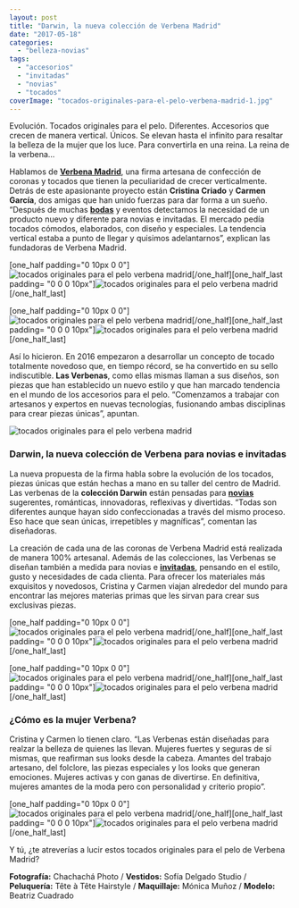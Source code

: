 ```yaml
---
layout: post
title: "Darwin, la nueva colección de Verbena Madrid"
date: "2017-05-18"
categories: 
  - "belleza-novias"
tags: 
  - "accesorios"
  - "invitadas"
  - "novias"
  - "tocados"
coverImage: "tocados-originales-para-el-pelo-verbena-madrid-1.jpg"
---
```


Evolución. Tocados originales para el pelo. Diferentes. Accesorios que crecen de manera vertical. Únicos. Se elevan hasta el infinito para resaltar la belleza de la mujer que los luce. Para convertirla en una reina. La reina de la verbena...

Hablamos de **[Verbena Madrid](http://verbenamadrid.com/)**, una firma artesana de confección de coronas y tocados que tienen la peculiaridad de crecer verticalmente. Detrás de este apasionante proyecto están **Cristina Criado** y **Carmen García**, dos amigas que han unido fuerzas para dar forma a un sueño. “Después de muchas [**bodas**](https://petitpleasures.com/bodas-que-inspiran/) y eventos detectamos la necesidad de un producto nuevo y diferente para novias e invitadas. El mercado pedía tocados cómodos, elaborados, con diseño y especiales. La tendencia vertical estaba a punto de llegar y quisimos adelantarnos”, explican las fundadoras de Verbena Madrid.

\[one\_half padding="0 10px 0 0"\]![tocados originales para el pelo verbena madrid](/images/tocados-originales-para-el-pelo-verbena-madrid-2.jpg)\[/one\_half\]\[one\_half\_last padding= "0 0 0 10px"\]![tocados originales para el pelo verbena madrid](/images/tocados-originales-para-el-pelo-verbena-madrid-3.jpg)\[/one\_half\_last\]

\[one\_half padding="0 10px 0 0"\]![tocados originales para el pelo verbena madrid](/images/tocados-originales-para-el-pelo-verbena-madrid-4.jpg)\[/one\_half\]\[one\_half\_last padding= "0 0 0 10px"\]![tocados originales para el pelo verbena madrid](/images/tocados-originales-para-el-pelo-verbena-madrid-5.jpg)\[/one\_half\_last\]

Así lo hicieron. En 2016 empezaron a desarrollar un concepto de tocado totalmente novedoso que, en tiempo récord, se ha convertido en su sello indiscutible. **Las Verbenas**, como ellas mismas llaman a sus diseños, son piezas que han establecido un nuevo estilo y que han marcado tendencia en el mundo de los accesorios para el pelo. “Comenzamos a trabajar con artesanos y expertos en nuevas tecnologías, fusionando ambas disciplinas para crear piezas únicas”, apuntan.

![tocados originales para el pelo verbena madrid](/images/tocados-originales-para-el-pelo-verbena-madrid-6.jpg)

### Darwin, la nueva colección de Verbena para novias e invitadas

La nueva propuesta de la firma habla sobre la evolución de los tocados, piezas únicas que están hechas a mano en su taller del centro de Madrid. Las verbenas de la **colección Darwin** están pensadas para [**novias**](https://petitpleasures.com/atelier-couture-2017-vestidos-de-novia/) sugerentes, románticas, innovadoras, reflexivas y divertidas. “Todas son diferentes aunque hayan sido confeccionadas a través del mismo proceso. Eso hace que sean únicas, irrepetibles y magníficas”, comentan las diseñadoras.

La creación de cada una de las coronas de Verbena Madrid está realizada de manera 100% artesanal. Además de las colecciones, las Verbenas se diseñan también a medida para novias e [**invitadas**](https://petitpleasures.com/invitada-de-boda-perfecta-trucos/), pensando en el estilo, gusto y necesidades de cada clienta. Para ofrecer los materiales más exquisitos y novedosos, Cristina y Carmen viajan alrededor del mundo para encontrar las mejores materias primas que les sirvan para crear sus exclusivas piezas.

\[one\_half padding="0 10px 0 0"\]![tocados originales para el pelo verbena madrid](/images/tocados-originales-para-el-pelo-verbena-madrid-7.jpg)\[/one\_half\]\[one\_half\_last padding= "0 0 0 10px"\]![tocados originales para el pelo verbena madrid](/images/tocados-originales-para-el-pelo-verbena-madrid-8.jpg)\[/one\_half\_last\]

\[one\_half padding="0 10px 0 0"\]![tocados originales para el pelo verbena madrid](/images/tocados-originales-para-el-pelo-verbena-madrid-9.jpg)\[/one\_half\]\[one\_half\_last padding= "0 0 0 10px"\]![tocados originales para el pelo verbena madrid](/images/tocados-originales-para-el-pelo-verbena-madrid-10.jpg)\[/one\_half\_last\]

### ¿Cómo es la mujer Verbena?

Cristina y Carmen lo tienen claro. “Las Verbenas están diseñadas para realzar la belleza de quienes las llevan. Mujeres fuertes y seguras de sí mismas, que reafirman sus looks desde la cabeza. Amantes del trabajo artesano, del folclore, las piezas especiales y los looks que generan emociones. Mujeres activas y con ganas de divertirse. En definitiva, mujeres amantes de la moda pero con personalidad y criterio propio”.

\[one\_half padding="0 10px 0 0"\]![tocados originales para el pelo verbena madrid](/images/tocados-originales-para-el-pelo-verbena-madrid-11.jpg)\[/one\_half\]\[one\_half\_last padding= "0 0 0 10px"\]![tocados originales para el pelo verbena madrid](/images/tocados-originales-para-el-pelo-verbena-madrid-12.jpg)\[/one\_half\_last\]

Y tú, ¿te atreverías a lucir estos tocados originales para el pelo de Verbena Madrid?

**Fotografía:** Chachachá Photo / **Vestidos:** Sofía Delgado Studio / **Peluquería:** Tête à Tête Hairstyle / **Maquillaje:** Mónica Muñoz / **Modelo:** Beatriz Cuadrado
